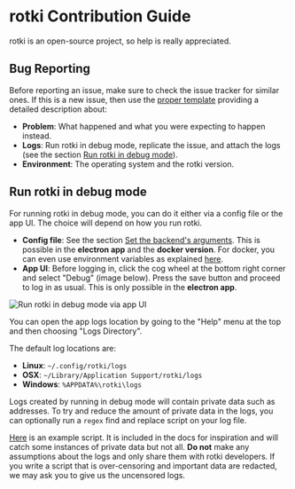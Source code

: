 # rotki Contribution Guide

rotki is an open-source project, so help is really appreciated.

## Bug Reporting

Before reporting an issue, make sure to check the issue tracker for similar ones. If this is a new issue, then use the [proper template](https://github.com/rotki/rotki/issues/new?template=bug_report.md) providing a detailed description about:

- **Problem**: What happened and what you were expecting to happen instead.
- **Logs**: Run rotki in debug mode, replicate the issue, and attach the logs (see the section [Run rotki in debug mode](#run-rotki-in-debug-mode)).
- **Environment**: The operating system and the rotki version.

## Run rotki in debug mode

For running rotki in debug mode, you can do it either via a config file or the app UI. The choice will depend on how you run rotki.

- **Config file**: See the section [Set the backend's arguments](/usage-guides/backend-arguments.html#set-the-backend-s-arguments). This is possible in the **electron app** and the **docker version**. For docker, you can even use environment variables as explained [here](/requirement-and-installation/packaged-binaries.html#configuring-the-backend-in-docker).
- **App UI**: Before logging in, click the cog wheel at the bottom right corner and select "Debug" (image below). Press the save button and proceed to log in as usual. This is only possible in the **electron app**.

![Run rotki in debug mode via app UI](/images/rotki_debug_mode_set.png)

You can open the app logs location by going to the "Help" menu at the top and then choosing "Logs Directory".

The default log locations are:

- **Linux**: `~/.config/rotki/logs`
- **OSX**: `~/Library/Application Support/rotki/logs`
- **Windows**: `%APPDATA%\rotki\logs`

Logs created by running in debug mode will contain private data such as addresses. To try and reduce the amount of private data in the logs, you can optionally run a `regex` find and replace script on your log file.

[Here](https://gist.github.com/iSpeakNerd/7261feaf97d25a55d173cedeb4568544) is an example script. It is included in the docs for inspiration and will catch some instances of private data but not all. **Do not** make any assumptions about the logs and only share them with rotki developers. If you write a script that is over-censoring and important data are redacted, we may ask you to give us the uncensored logs.
